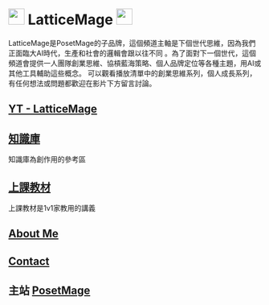 
# <img src="http://www.posetmage.com/Icon/New/QuantumNecro_t.png" Height="32" /> LatticeMage <img src="http://www.posetmage.com/Icon/New/QuantumNecro_t.png" Height="32" />

LatticeMage是PosetMage的子品牌，這個頻道主軸是下個世代思維，因為我們正面臨大AI時代，生產和社會的邏輯會跟以往不同
。為了面對下一個世代，這個頻道會提供一人團隊創業思維、協槓藍海策略、個人品牌定位等各種主題，用AI或其他工具輔助這些概念。
可以觀看播放清單中的創業思維系列，個人成長系列，有任何想法或問題都歡迎在影片下方留言討論。

## [YT - LatticeMage](http://youtube.com/@LatticeMage)

## [知識庫](/Knowledge)
知識庫為創作用的參考區

## [上課教材](/Lecture)
上課教材是1v1家教用的講義

## [About Me](http://posetmage.com/about/)

## [Contact](http://posetmage.com/contact/)

## 主站 [PosetMage](http://posetmage.com/)
